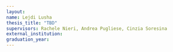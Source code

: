 ```yaml
---
layout:
name: Lejdi Lusha
thesis_title: "TBD"
supervisors: Rachele Nieri, Andrea Pugliese, Cinzia Soresina
external_institution: 
graduation_year:
---
```

